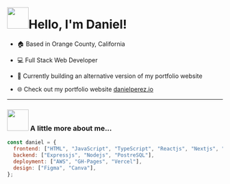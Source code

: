 <h1 align="left" id="macropower-title"><img src="https://media.giphy.com/media/xUA7b5PIAKwmSZiTxC/giphy.gif" width="50">Hello, I'm Daniel!</h1>

- :house: Based in Orange County, California
- :computer: Full Stack Web Developer
- :dart: Currently building an alternative version of my portfolio website

 - 🌐 Check out my portfolio website <a href="https://www.danielperez.io">danielperez.io</a>
---

### <img src="https://media.giphy.com/media/BmzqC8YEtarJK/giphy.gif" width="50"> A little more about me...






```JavaScript
const daniel = {
  frontend: ["HTML", "JavaScript", "TypeScript", "Reactjs", "Nextjs", "CSS", "Tailwind"],
  backend: ["Expressjs", "Nodejs", "PostreSQL"],
  deployment: ["AWS", "GH-Pages", "Vercel"],
  design: ["Figma", "Canva"],
};
```
